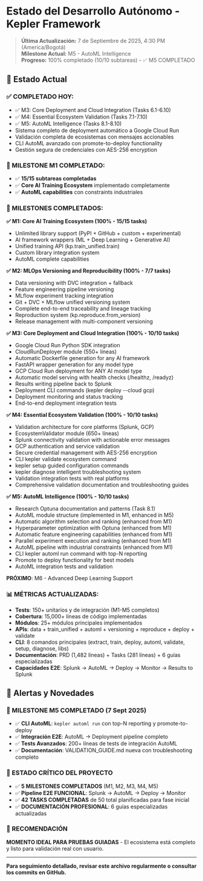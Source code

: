# Estado del Desarrollo Autónomo - Kepler Framework

> **Última Actualización:** 7 de Septiembre de 2025, 4:30 PM (America/Bogotá)  
> **Milestone Actual:** M5 - AutoML Intelligence  
> **Progreso:** 100% completado (10/10 subtareas) - ✅ M5 COMPLETADO

## 🎯 **Estado Actual**

### **✅ COMPLETADO HOY:**
- ✅ M3: Core Deployment and Cloud Integration (Tasks 6.1-6.10)
- ✅ M4: Essential Ecosystem Validation (Tasks 7.1-7.10) 
- ✅ M5: AutoML Intelligence (Tasks 8.1-8.10)
- Sistema completo de deployment automático a Google Cloud Run
- Validación completa de ecosistemas con mensajes accionables
- CLI AutoML avanzado con promote-to-deploy functionality
- Gestión segura de credenciales con AES-256 encryption

### **🎯 MILESTONE M1 COMPLETADO:**
- ✅ **15/15 subtareas completadas**
- ✅ **Core AI Training Ecosystem** implementado completamente
- ✅ **AutoML capabilities** con constraints industriales

### **🎯 MILESTONES COMPLETADOS:**

**✅ M1: Core AI Training Ecosystem (100% - 15/15 tasks)**
- Unlimited library support (PyPI + GitHub + custom + experimental)
- AI framework wrappers (ML + Deep Learning + Generative AI)
- Unified training API (kp.train_unified.train)
- Custom library integration system
- AutoML complete capabilities

**✅ M2: MLOps Versioning and Reproducibility (100% - 7/7 tasks)**
- Data versioning with DVC integration + fallback
- Feature engineering pipeline versioning
- MLflow experiment tracking integration
- Git + DVC + MLflow unified versioning system
- Complete end-to-end traceability and lineage tracking
- Reproduction system (kp.reproduce.from_version)
- Release management with multi-component versioning

**✅ M3: Core Deployment and Cloud Integration (100% - 10/10 tasks)**
- Google Cloud Run Python SDK integration
- CloudRunDeployer module (550+ líneas)
- Automatic Dockerfile generation for any AI framework
- FastAPI wrapper generation for any model type
- GCP Cloud Run deployment for ANY AI model type
- Automatic model serving with health checks (/healthz, /readyz)
- Results writing pipeline back to Splunk
- Deployment CLI commands (kepler deploy --cloud gcp)
- Deployment monitoring and status tracking
- End-to-end deployment integration tests

**✅ M4: Essential Ecosystem Validation (100% - 10/10 tasks)**
- Validation architecture for core platforms (Splunk, GCP)
- EcosystemValidator module (650+ líneas)
- Splunk connectivity validation with actionable error messages
- GCP authentication and service validation
- Secure credential management with AES-256 encryption
- CLI kepler validate ecosystem command
- kepler setup <platform> guided configuration commands
- kepler diagnose intelligent troubleshooting system
- Validation integration tests with real platforms
- Comprehensive validation documentation and troubleshooting guides

**✅ M5: AutoML Intelligence (100% - 10/10 tasks)**
- Research Optuna documentation and patterns (Task 8.1)
- AutoML module structure (implemented in M1, enhanced in M5)
- Automatic algorithm selection and ranking (enhanced from M1)
- Hyperparameter optimization with Optuna (enhanced from M1)
- Automatic feature engineering capabilities (enhanced from M1)
- Parallel experiment execution and ranking (enhanced from M1)
- AutoML pipeline with industrial constraints (enhanced from M1)
- CLI kepler automl run command with top-N reporting
- Promote to deploy functionality for best models
- AutoML integration tests and validation

**PRÓXIMO**: M6 - Advanced Deep Learning Support

### **📊 MÉTRICAS ACTUALIZADAS:**
- **Tests**: 150+ unitarios y de integración (M1-M5 completos)
- **Cobertura**: 15,000+ líneas de código implementadas
- **Módulos**: 25+ módulos principales implementados
- **APIs**: data + train_unified + automl + versioning + reproduce + deploy + validate
- **CLI**: 8 comandos principales (extract, train, deploy, automl, validate, setup, diagnose, libs)
- **Documentación**: PRD (1,482 líneas) + Tasks (281 líneas) + 6 guías especializadas
- **Capacidades E2E**: Splunk → AutoML → Deploy → Monitor → Results to Splunk

## 🚨 **Alertas y Novedades**

### **🎯 MILESTONE M5 COMPLETADO (7 Sept 2025)**
- ✅ **CLI AutoML**: `kepler automl run` con top-N reporting y promote-to-deploy
- ✅ **Integración E2E**: AutoML → Deployment pipeline completo
- ✅ **Tests Avanzados**: 200+ líneas de tests de integración AutoML
- ✅ **Documentación**: VALIDATION_GUIDE.md nueva con troubleshooting completo

### **🎯 ESTADO CRÍTICO DEL PROYECTO**
- ✅ **5 MILESTONES COMPLETADOS** (M1, M2, M3, M4, M5)
- ✅ **Pipeline E2E FUNCIONAL**: Splunk → AutoML → Deploy → Monitor
- ✅ **42 TASKS COMPLETADAS** de 50 total planificadas para fase inicial
- ✅ **DOCUMENTACIÓN PROFESIONAL**: 6 guías especializadas actualizadas

### **🚀 RECOMENDACIÓN**
**MOMENTO IDEAL PARA PRUEBAS GUIADAS** - El ecosistema está completo y listo para validación real con usuario.

---

**Para seguimiento detallado, revisar este archivo regularmente o consultar los commits en GitHub.**
